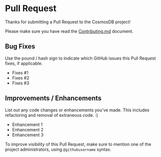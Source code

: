 # Pull Request

Thanks for submitting a Pull Request to the CosmosDB project!

Please make sure you have read the [Contributing.md](\.github\CONTRIBUTING.md) document.

## Bug Fixes

Use the pound / hash sign to indicate which GitHub issues this Pull Request fixes, if applicable.

- Fixes #1
- Fixes #2
- Fixes #3

## Improvements / Enhancements

List out any code changes or enhancements you've made. This includes refactoring and removal of extraneous code. :)

- Enhancement 1
- Enhancement 2
- Enhancement 3

To improve visibility of this Pull Request, make sure to mention one of the project administrators, using `@githubusername` syntax.
